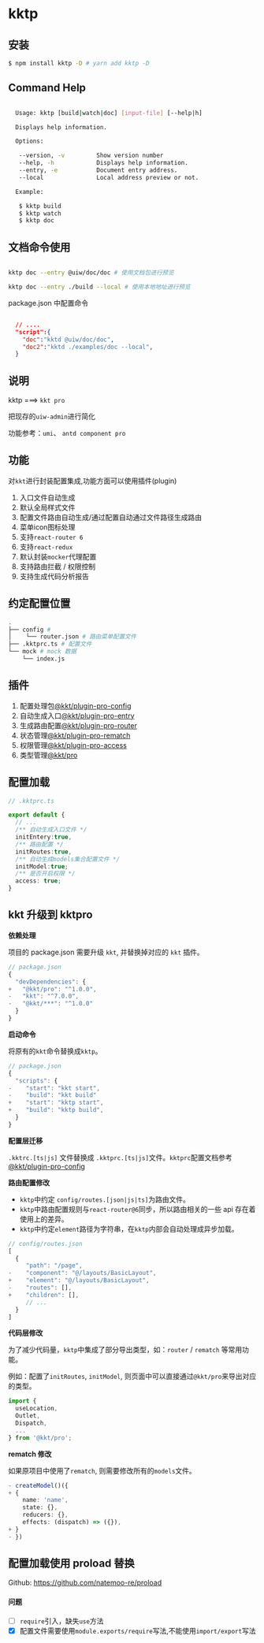 kktp
===

## 安装

```bash
$ npm install kktp -D # yarn add kktp -D
```

## Command Help

```bash

  Usage: kktp [build|watch|doc] [input-file] [--help|h]

  Displays help information.

  Options:

   --version, -v         Show version number
   --help, -h            Displays help information.
   --entry, -e           Document entry address.
   --local               Local address preview or not.

  Example:

   $ kktp build
   $ kktp watch
   $ kktp doc

```

## 文档命令使用

```bash

kktp doc --entry @uiw/doc/doc # 使用文档包进行预览

kktp doc --entry ./build --local # 使用本地地址进行预览

```
package.json 中配置命令

```json

  // ....
  "script":{
    "doc":"kktd @uiw/doc/doc", 
    "doc2":"kktd ./examples/doc --local", 
  }

```

## 说明


kktp ===> `kkt pro`

把现存的`uiw-admin`进行简化

功能参考：`umi`、 `antd component pro`

## 功能

对`kkt`进行封装配置集成,功能方面可以使用插件(plugin)

1. 入口文件自动生成
2. 默认全局样式文件
3. 配置文件路由自动生成/通过配置自动通过文件路径生成路由
4. 菜单icon图标处理
5. 支持`react-router 6`
6. 支持`react-redux`
7. 默认封装`mocker`代理配置
8. 支持路由拦截 / 权限控制
9. 支持生成代码分析报告

## 约定配置位置

```bash
.
├── config # 
│    └── router.json # 路由菜单配置文件
├── .kktprc.ts # 配置文件
└── mock # mock 数据
    └── index.js
```

## 插件

1. 配置处理包[@kkt/plugin-pro-config](https://github.com/kktjs/kkt-pro/tree/dev/packages/plugin/config)
2. 自动生成入口[@kkt/plugin-pro-entry](https://github.com/kktjs/kkt-pro/tree/dev/packages/plugin/entry)
3. 生成路由配置[@kkt/plugin-pro-router](https://github.com/kktjs/kkt-pro/tree/dev/packages/plugin/router)
4. 状态管理[@kkt/plugin-pro-rematch](https://github.com/kktjs/kkt-pro/tree/dev/packages/plugin/rematch)
5. 权限管理[@kkt/plugin-pro-access](https://github.com/kktjs/kkt-pro/tree/dev/packages/plugin/access)
5. 类型管理[@kkt/pro](https://github.com/kktjs/kkt-pro/tree/dev/packages/plugin/pro)

## 配置加载

```ts
// .kktprc.ts

export default {
  // ...
  /** 自动生成入口文件 */
  initEntery:true,
  /** 路由配置 */
  initRoutes:true,
  /** 自动生成models集合配置文件 */
  initModel:true;
  /** 是否开启权限 */
  access: true;
}

```

## kkt 升级到 kktpro

**依赖处理**

项目的 package.json 需要升级 `kkt`, 并替换掉对应的 `kkt` 插件。
```ts
// package.json
{
  "devDependencies": {
+   "@kkt/pro": "^1.0.0",
-   "kkt": "^7.0.0",
-   "@kkt/***": "^1.0.0"
  }
}
```

**启动命令**

将原有的`kkt`命令替换成`kktp`。
```ts
// package.json
{
  "scripts": {
-    "start": "kkt start",
-    "build": "kkt build"
+    "start": "kktp start",
+    "build": "kktp build",
  }
}
```

**配置层迁移**

`.kktrc.[ts|js]` 文件替换成 `.kktprc.[ts|js]`文件。`kktprc`配置文档参考[@kkt/plugin-pro-config](https://github.com/kktjs/kkt-pro/tree/dev/packages/plugin/config)

**路由配置修改**

- `kktp`中约定 `config/routes.[json|js|ts]`为路由文件。
- `kktp`中路由配置规则与`react-router@6`同步，所以路由相关的一些 api 存在着使用上的差异。
- `kktp`中约定`element`路径为字符串，在`kktp`内部会自动处理成异步加载。

```ts
// config/routes.json
[
  {
     "path": "/page",
-    "component": "@/layouts/BasicLayout",
+    "element": "@/layouts/BasicLayout",
-    "routes": [],
+    "children": [],
     // ...
  }
]
```

**代码层修改**

为了减少代码量，`kktp`中集成了部分导出类型，如：`router` / `rematch` 等常用功能。 

例如：配置了`initRoutes`, `initModel`, 则页面中可以直接通过`@kkt/pro`来导出对应的类型。

```ts
import {
  useLocation,
  Outlet,
  Dispatch,
  ...
} from '@kkt/pro';
```

**rematch 修改**

如果原项目中使用了`rematch`, 则需要修改所有的`models`文件。

```ts
- createModel()({
+ {
    name: 'name',
    state: {},
    reducers: {},
    effects: (dispatch) => ({}),
+ }
- })
```



## 配置加载使用 proload 替换

Github: https://github.com/natemoo-re/proload

#### 问题

- [ ] `require`引入，缺失`use`方法
- [X] 配置文件需要使用`module.exports/require`写法,不能使用`import/export`写法

